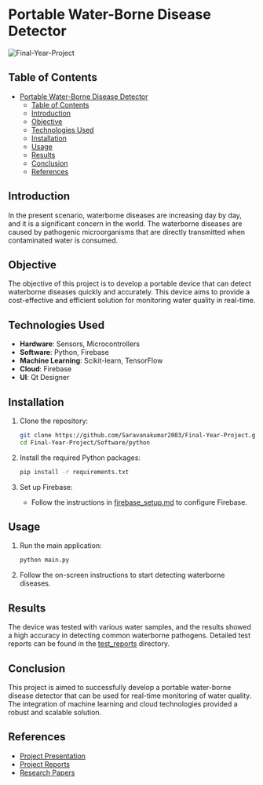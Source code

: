 # Portable Water-Borne Disease Detector

![Final-Year-Project](https://socialify.git.ci/Saravanakumar2003/Final-Year-Project/image?language=1&owner=1&name=1&stargazers=1&theme=Light)

## Table of Contents

- [Portable Water-Borne Disease Detector](#portable-water-borne-disease-detector)
  - [Table of Contents](#table-of-contents)
  - [Introduction](#introduction)
  - [Objective](#objective)
  - [Technologies Used](#technologies-used)
  - [Installation](#installation)
  - [Usage](#usage)
  - [Results](#results)
  - [Conclusion](#conclusion)
  - [References](#references)

## Introduction

In the present scenario, waterborne diseases are increasing day by day, and it is a significant concern in the world. The waterborne diseases are caused by pathogenic microorganisms that are directly transmitted when contaminated water is consumed.

## Objective

The objective of this project is to develop a portable device that can detect waterborne diseases quickly and accurately. This device aims to provide a cost-effective and efficient solution for monitoring water quality in real-time.


## Technologies Used

- **Hardware**: Sensors, Microcontrollers
- **Software**: Python, Firebase
- **Machine Learning**: Scikit-learn, TensorFlow
- **Cloud**: Firebase
- **UI**: Qt Designer


## Installation

1. Clone the repository:
    ```sh
    git clone https://github.com/Saravanakumar2003/Final-Year-Project.git
    cd Final-Year-Project/Software/python
    ```

2. Install the required Python packages:
    ```sh
    pip install -r requirements.txt
    ```

3. Set up Firebase:
    - Follow the instructions in [firebase_setup.md](/firebase_setup.md) to configure Firebase.

## Usage

1. Run the main application:
    ```sh
    python main.py
    ```

2. Follow the on-screen instructions to start detecting waterborne diseases.

## Results

The device was tested with various water samples, and the results showed a high accuracy in detecting common waterborne pathogens. Detailed test reports can be found in the [test_reports](tests/test_reports) directory.

## Conclusion

This project is aimed to successfully develop a portable water-borne disease detector that can be used for real-time monitoring of water quality. The integration of machine learning and cloud technologies provided a robust and scalable solution.

## References

- [Project Presentation](docs/presentation)
- [Project Reports](docs/reports)
- [Research Papers](docs/references)